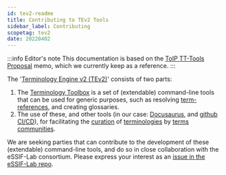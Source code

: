 ```yaml
---
id: tev2-readme
title: Contributing to TEv2 Tools
sidebar_label: Contributing
scopetag: tev2
date: 20220402
---
```


:::info Editor's note
This documentation is based on the [ToIP TT-Tools Proposal](toip-terminology-toolbox) memo, which we currently keep as a reference.
:::

The '[Terminology Engine v2 (TEv2)](tev2-overview)' consists of two parts:
1. The [Terminology Toolbox](tev2-toolbox) is a set of (extendable) command-line tools that can be used for generic purposes, such as resolving [term-references](term-ref@), and creating glossaries.
2. The use of these, and other tools (in our case: [Docusaurus](https://docusaurus.io/), and [github CI/CD](https://resources.github.com/ci-cd/)), for facilitating the [curation](curate@) of [terminologies](terminology@) by [terms communities](terms-community@).

We are seeking parties that can contribute to the development of these (extendable) command-line tools, and do so in close collaboration with the eSSIF-Lab consortium. Please express your interest as an [issue in the eSSIF-Lab repo](https://github.com/essif-lab/framework/issues).